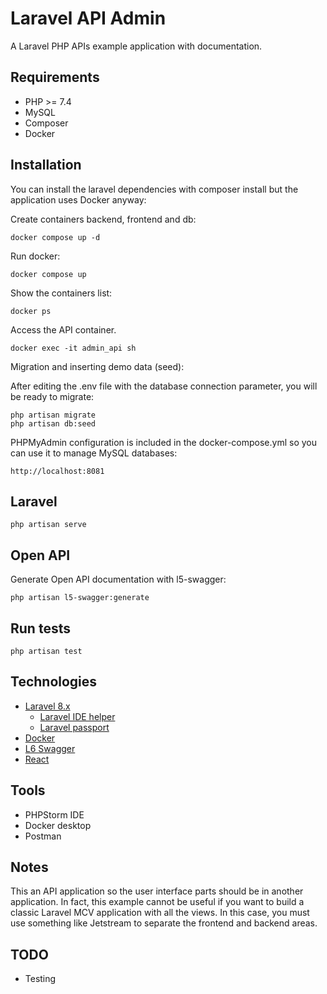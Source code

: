 # Laravel API Admin

A Laravel PHP APIs example application with documentation.

## Requirements

- PHP >= 7.4
- MySQL
- Composer
- Docker

## Installation

You can install the laravel dependencies with composer install but the application uses Docker anyway:

Create containers backend, frontend and db:

    docker compose up -d

Run docker:

    docker compose up

Show the containers list:

    docker ps

Access the API container.

    docker exec -it admin_api sh

Migration and inserting demo data (seed):

After editing the .env file with the database connection parameter, you will be ready to migrate:

    php artisan migrate
    php artisan db:seed

PHPMyAdmin configuration is included in the docker-compose.yml so you can use it to manage MySQL databases:

    http://localhost:8081

## Laravel

    php artisan serve

## Open API

Generate Open API documentation with l5-swagger:

    php artisan l5-swagger:generate
    
## Run tests

    php artisan test

## Technologies

- [Laravel 8.x](https://laravel.com/)
    - [Laravel IDE helper](https://github.com/barryvdh/laravel-ide-helper)
    - [Laravel passport](https://laravel.com/docs/8.x/passport)
- [Docker](https://www.docker.com/)
- [L6 Swagger](https://github.com/DarkaOnLine/L5-Swagger)
- [React](https://en.reactjs.org/)

## Tools

- PHPStorm IDE
- Docker desktop
- Postman

## Notes

This an API application so the user interface parts should be in another application.
In fact, this example cannot be useful if you want to build a classic Laravel MCV application with all the views.
In this case, you must use something like Jetstream to separate the frontend and backend areas.

## TODO

- Testing
